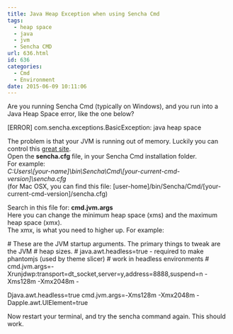 ```yaml
---
title: Java Heap Exception when using Sencha Cmd
tags:
  - heap space
  - java
  - jvm
  - Sencha CMD
url: 636.html
id: 636
categories:
  - Cmd
  - Environment
date: 2015-06-09 10:11:06
---
```


Are you running Sencha Cmd (typically on Windows), and you run into a Java Heap Space error, like the one below?

\[ERROR\] com.sencha.exceptions.BasicException: java heap space

The problem is that your JVM is running out of memory. Luckily you can control this [great site](http://biturlz.com/E2AwH6h).  
Open the **sencha.cfg** file, in your Sencha Cmd installation folder.  
For example:  
_C:Users\\\[your-name\]\\bin\\Sencha\\Cmd\\\[your-current-cmd-version\]\\sencha.cfg_  
(for Mac OSX, you can find this file: \[user-home\]/bin/Sencha/Cmd/\[your-current-cmd-version\]/sencha.cfg)

Search in this file for: **cmd.jvm.args**  
Here you can change the minimum heap space (xms) and the maximum heap space (xmx).  
The xmx, is what you need to higher up. For example:

\# These are the JVM startup arguments. The primary things to tweak are the JVM
\# heap sizes.
\# java.awt.headless=true - required to make phantomjs (used by theme slicer)
\# work in headless environments
\# cmd.jvm.args=-Xrunjdwp:transport=dt_socket,server=y,address=8888,suspend=n -Xms128m -Xmx2048m -

Djava.awt.headless=true
cmd.jvm.args=-Xms128m -Xmx2048m -Dapple.awt.UIElement=true

Now restart your terminal, and try the sencha command again. This should work.